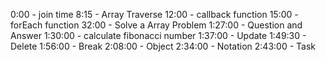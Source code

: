 0:00 - join time
8:15 - Array Traverse
12:00 - callback function
15:00 - forEach function
32:00 - Solve a Array Problem
1:27:00 - Question and Answer
1:30:00 - calculate fibonacci number
1:37:00 - Update
1:49:30 - Delete
1:56:00 - Break
2:08:00 - Object
2:34:00 - Notation
2:43:00 - Task
